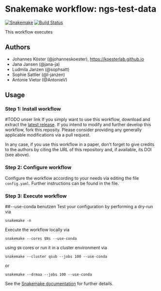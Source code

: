 # Snakemake workflow: ngs-test-data

[![Snakemake](https://img.shields.io/badge/snakemake-≥4.2-brightgreen.svg)](https://snakemake.bitbucket.io)
[![Build Status](https://travis-ci.org/snakemake-workflows/ngs-test-data.svg?branch=master)](https://travis-ci.org/snakemake-workflows/ngs-test-data)

This workflow executes 

## Authors

* Johannes Köster (@johanneskoester), https://koesterlab.github.io
* Jana Jansen (@jana-ja)
* Ludmila Janzen (@sophsatt)
* Sophie Sattler (@l-janzen)
* Antonie Vietor (@AntonieV)

## Usage

### Step 1: Install workflow
#TODO unser link
If you simply want to use this workflow, download and extract the [latest release]().
If you intend to modify and further develop this workflow, fork this reposity. Please consider providing any generally applicable modifications via a pull request.

In any case, if you use this workflow in a paper, don't forget to give credits to the authors by citing the URL of this repository and, if available, its DOI (see above).

### Step 2: Configure workflow

Configure the workflow according to your needs via editing the file `config.yaml`.
Further instructions can be found in the file.

### Step 3: Execute workflow
##--use-conda benutzen
Test your configuration by performing a dry-run via

    snakemake -n

Execute the workflow locally via

    snakemake --cores $Ns --use-conda

using `$N` cores or run it in a cluster environment via

    snakemake --cluster qsub --jobs 100 --use-conda

or

    snakemake --drmaa --jobs 100 --use-conda

See the [Snakemake documentation](https://snakemake.readthedocs.io) for further details.
